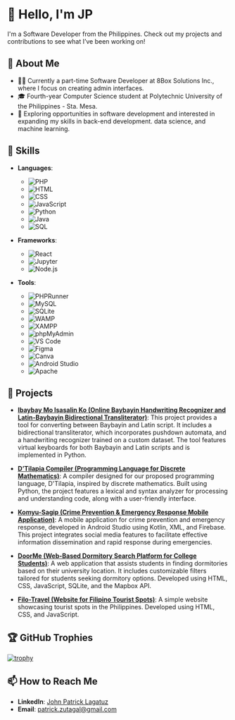 # 👋 Hello, I'm JP

I'm a Software Developer from the Philippines. Check out my projects and contributions to see what I’ve been working on!

## 📝 About Me

- 👨‍💻 Currently a part-time Software Developer at 8Box Solutions Inc., where I focus on creating admin interfaces.
- 🎓 Fourth-year Computer Science student at Polytechnic University of the Philippines - Sta. Mesa.
- 🌟 Exploring opportunities in software development and interested in expanding my skills in back-end development. data science, and machine learning.

## 🌟 Skills

- **Languages**: 
  - ![PHP](https://img.shields.io/badge/-PHP-4F5D95?style=flat&logo=php&logoColor=white)
  - ![HTML](https://img.shields.io/badge/-HTML-E34F26?style=flat&logo=html5&logoColor=white)
  - ![CSS](https://img.shields.io/badge/-CSS-1572B6?style=flat&logo=css3&logoColor=white)
  - ![JavaScript](https://img.shields.io/badge/-JavaScript-F7DF1E?style=flat&logo=javascript&logoColor=black)
  - ![Python](https://img.shields.io/badge/-Python-3776AB?style=flat&logo=python&logoColor=white)
  - ![Java](https://img.shields.io/badge/-Java-007396?style=flat&logo=java&logoColor=white)
  - ![SQL](https://img.shields.io/badge/-SQL-003B57?style=flat&logo=sqlite&logoColor=white)

- **Frameworks**: 
  - ![React](https://img.shields.io/badge/-React-61DAFB?style=flat&logo=react&logoColor=black)
  - ![Jupyter](https://img.shields.io/badge/-Jupyter-F37626?style=flat&logo=jupyter&logoColor=white)
  - ![Node.js](https://img.shields.io/badge/-Node.js-8CC84C?style=flat&logo=node.js&logoColor=white)

- **Tools**:
  - ![PHPRunner](https://img.shields.io/badge/-PHPRunner-2C3E50?style=flat&logo=php&logoColor=white)
  - ![MySQL](https://img.shields.io/badge/-MySQL-4479A1?style=flat&logo=mysql&logoColor=white)
  - ![SQLite](https://img.shields.io/badge/-SQLite-003B57?style=flat&logo=sqlite&logoColor=white)
  - ![WAMP](https://img.shields.io/badge/-WAMP-6C8EBF?style=flat&logo=wamp&logoColor=white)
  - ![XAMPP](https://img.shields.io/badge/-XAMPP-FB7A24?style=flat&logo=xampp&logoColor=white)
  - ![phpMyAdmin](https://img.shields.io/badge/-phpMyAdmin-6C5B9D?style=flat&logo=phpmyadmin&logoColor=white)
  - ![VS Code](https://img.shields.io/badge/-VS%20Code-007ACC?style=flat&logo=visual-studio-code&logoColor=white)
  - ![Figma](https://img.shields.io/badge/-Figma-F24E1E?style=flat&logo=figma&logoColor=white)
  - ![Canva](https://img.shields.io/badge/-Canva-00C4CC?style=flat&logo=canva&logoColor=white)
  - ![Android Studio](https://img.shields.io/badge/-Android%20Studio-3DDC84?style=flat&logo=android-studio&logoColor=white)
  - ![Apache](https://img.shields.io/badge/-Apache-D22128?style=flat&logo=apache&logoColor=white)

## 💼 Projects

- **[Ibaybay Mo Isasalin Ko (Online Baybayin Handwriting Recognizer and Latin-Baybayin Bidirectional Transliterator)](https://github.com/jaypeepeep/Ibaybay-Mo-Isasalin-Ko)**: This project provides a tool for converting between Baybayin and Latin script. It includes a bidirectional transliterator, which incorporates pushdown automata, and a handwriting recognizer trained on a custom dataset. The tool features virtual keyboards for both Baybayin and Latin scripts and is implemented in Python.

- **[D’Tilapia Compiler (Programming Language for Discrete Mathematics)](https://github.com/jaypeepeep/D-Tilapia-Compiler)**: A compiler designed for our proposed programming language, D'Tilapia, inspired by discrete mathematics. Built using Python, the project features a lexical and syntax analyzer for processing and understanding code, along with a user-friendly interface.

- **[Komyu-Sagip (Crime Prevention & Emergency Response Mobile Application)](https://github.com/jaypeepeep/Komyu-Sagip-Mobile-Application)**: A mobile application for crime prevention and emergency response, developed in Android Studio using Kotlin, XML, and Firebase. This project integrates social media features to facilitate effective information dissemination and rapid response during emergencies.

- **[DoorMe (Web-Based Dormitory Search Platform for College Students)](https://github.com/jaypeepeep/DoorMe)**: A web application that assists students in finding dormitories based on their university location. It includes customizable filters tailored for students seeking dormitory options. Developed using HTML, CSS, JavaScript, SQLite, and the Mapbox API.

- **[Filo-Travel (Website for Filipino Tourist Spots)](https://github.com/jaypeepeep/Filo-Travel)**: A simple website showcasing tourist spots in the Philippines. Developed using HTML, CSS, and JavaScript.

## 🏆 GitHub Trophies

[![trophy](https://github-profile-trophy.vercel.app/?username=jaypeepeep&theme=onedark)](https://github.com/ryo-ma/github-profile-trophy)

## 📫 How to Reach Me

- **LinkedIn**: [John Patrick Lagatuz](https://www.linkedin.com/in/john-patrick-lagatuz-885422144/)
- **Email**: [patrick.zutagal@gmail.com](patrick.zutagal@gmail.com)

